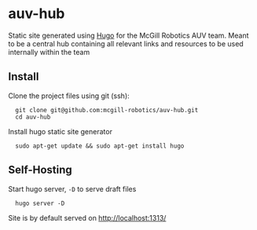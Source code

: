 # auv-hub
Static site generated using [Hugo](https://gohugo.io/) for the McGill Robotics AUV team. Meant to be a central hub containing all relevant links 
and resources to be used internally within the team

## Install

Clone the project files using git (ssh):

```
  git clone git@github.com:mcgill-robotics/auv-hub.git
  cd auv-hub
````
  
Install hugo static site generator

```  
  sudo apt-get update && sudo apt-get install hugo
```

## Self-Hosting

Start hugo server, `-D` to serve draft files

```
  hugo server -D
```
  
Site is by default served on [http://localhost:1313/](http://localhost:1313/)
